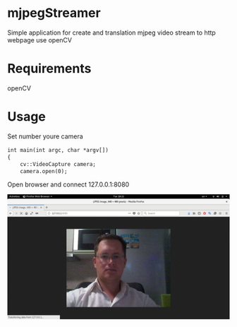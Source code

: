 # mjpegStreamer
Simple application for create and translation mjpeg video stream to http webpage use openCV

# Requirements
openCV

# Usage
Set number youre camera 
```
int main(int argc, char *argv[])
{
    cv::VideoCapture camera;
    camera.open(0);

```

Open browser and connect 127.0.0.1:8080

![](screen2.png)



